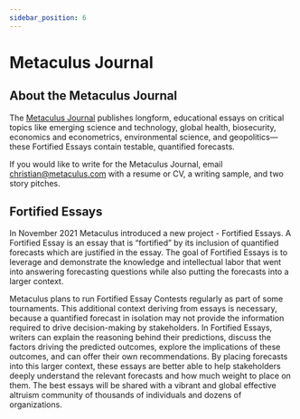 ```yaml
---
sidebar_position: 6
---
```


# Metaculus Journal

## About the Metaculus Journal

The [Metaculus Journal](https://www.metaculus.com/project/journal/) publishes longform, educational essays on critical topics like emerging science and technology, global health, biosecurity, economics and econometrics, environmental science, and geopolitics—these Fortified Essays contain testable, quantified forecasts.

If you would like to write for the Metaculus Journal, email christian@metaculus.com with a resume or CV, a writing sample, and two story pitches.

## Fortified Essays

In November 2021 Metaculus introduced a new project - Fortified Essays. A Fortified Essay is an essay that is “fortified” by its inclusion of quantified forecasts which are justified in the essay. The goal of Fortified Essays is to leverage and demonstrate the knowledge and intellectual labor that went into answering forecasting questions while also putting the forecasts into a larger context.

Metaculus plans to run Fortified Essay Contests regularly as part of some tournaments. This additional context deriving from essays is necessary, because a quantified forecast in isolation may not provide the information required to drive decision-making by stakeholders. In Fortified Essays, writers can explain the reasoning behind their predictions, discuss the factors driving the predicted outcomes, explore the implications of these outcomes, and can offer their own recommendations. By placing forecasts into this larger context, these essays are better able to help stakeholders deeply understand the relevant forecasts and how much weight to place on them. The best essays will be shared with a vibrant and global effective altruism community of thousands of individuals and dozens of organizations.